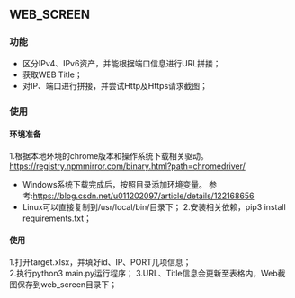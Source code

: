 ## WEB_SCREEN   
    
### 功能    
-   区分IPv4、IPv6资产，并能根据端口信息进行URL拼接；     
-   获取WEB Title；      
-   对IP、端口进行拼接，并尝试Http及Https请求截图；      
### 使用    
####    环境准备    
1.根据本地环境的chrome版本和操作系统下载相关驱动。    
https://registry.npmmirror.com/binary.html?path=chromedriver/       
-   Windows系统下载完成后，按照目录添加环境变量。 
    参考:https://blog.csdn.net/u011202097/article/details/122168656
-   Linux可以直接复制到/usr/local/bin/目录下； 
2.安装相关依赖，pip3 install requirements.txt；   
####    使用
1.打开target.xlsx，并填好id、IP、PORT几项信息；   
2.执行python3 main.py运行程序；
3.URL、Title信息会更新至表格内，Web截图保存到web_screen目录下；   
